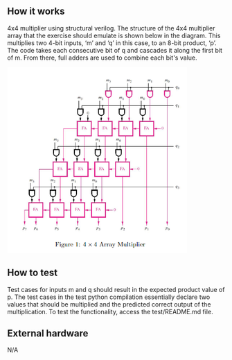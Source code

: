 <!---

This file is used to generate your project datasheet. Please fill in the information below and delete any unused
sections.

You can also include images in this folder and reference them in the markdown. Each image must be less than
512 kb in size, and the combined size of all images must be less than 1 MB.
-->

## How it works

4x4 multiplier using structural verilog. The structure of the 4x4 multiplier array that the exercise should emulate is shown below in the diagram. This multiplies two 4-bit inputs, ‘m’ and ‘q’ in this case, to an 8-bit product, ‘p’. The code takes each consecutive bit of q and cascades it along the first bit of m. From there, full adders are used to combine each bit's value. 

![Block Diagram](diagram.png)

## How to test

Test cases for inputs m and q should result in the expected product value of p. The test cases in the test python compilation essentially declare two values that should be multiplied and the predicted correct output of the multiplication. To test the functionality, access the test/README.md file.

## External hardware

N/A
